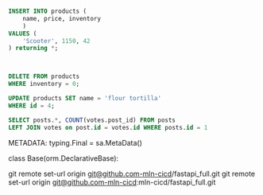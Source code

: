 


```sql

INSERT INTO products (
	name, price, inventory
	)
VALUES (
	'Scooter', 1150, 42
) returning *;



DELETE FROM products
WHERE inventory = 0;

UPDATE products SET name = 'flour tortilla'
WHERE id = 4;

SELECT posts.*, COUNT(votes.post_id) FROM posts
LEFT JOIN votes on post.id = votes.id WHERE posts.id = 1
```



METADATA: typing.Final = sa.MetaData()


class Base(orm.DeclarativeBase):



git remote set-url origin git@github.com-mln-cicd/fastapi_full.git
git remote set-url origin git@github.com-mln-cicd:mln-cicd/fastapi_full.git
